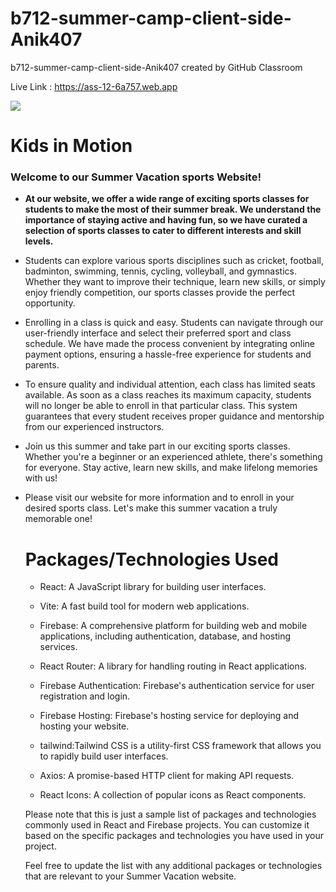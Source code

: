 # b712-summer-camp-client-side-Anik407
b712-summer-camp-client-side-Anik407 created by GitHub Classroom

Live Link : https://ass-12-6a757.web.app

<img  src="https://i.ibb.co/p2ZXTr4/kids-in-motion-summer-sports-camp-removebg-preview.png" >

<h1> Kids in Motion</h1>

<h3>Welcome to our Summer Vacation sports Website!</h3>


* <p ><strong>At our website, we offer a wide range of exciting sports classes for students to make the most of their summer break. We understand the importance of staying active and having fun, so we have curated a selection of sports classes to cater to different interests and skill levels.</strong> </p>


* <p>Students can explore various sports disciplines such as cricket, football, badminton, swimming, tennis, cycling, volleyball, and gymnastics. Whether they want to improve their technique, learn new skills, or simply enjoy friendly competition, our sports classes provide the perfect opportunity.</p>



* <p>Enrolling in a class is quick and easy. Students can navigate through our user-friendly interface and select their preferred sport and class schedule. We have made the process convenient by integrating online payment options, ensuring a hassle-free experience for students and parents. </p>



* <p>To ensure quality and individual attention, each class has limited seats available. As soon as a class reaches its maximum capacity, students will no longer be able to enroll in that particular class. This system guarantees that every student receives proper guidance and mentorship from our experienced instructors.</p>


* <p> Join us this summer and take part in our exciting sports classes. Whether you're a beginner or an experienced athlete, there's something for everyone. Stay active, learn new skills, and make lifelong memories with us!</p>



* <p>Please visit our website for more information and to enroll in your desired sports class. Let's make this summer vacation a truly memorable one! </p>



  
  <h1><strong> Packages/Technologies Used</strong>  </h1>

  * React: A JavaScript library for building user interfaces.

  * Vite: A fast build tool for modern web applications.

  * Firebase: A comprehensive platform for building web and mobile applications, including 
    authentication, database, and hosting services.

  * React Router: A library for handling routing in React applications.

  * Firebase Authentication: Firebase's authentication service for user registration and login.

  * Firebase Hosting: Firebase's hosting service for deploying and hosting your website.

  * tailwind:Tailwind CSS is a utility-first CSS framework that allows you to rapidly build user 
    interfaces.
 
  * Axios: A promise-based HTTP client for making API requests.
  
  * React Icons: A collection of popular icons as React components.



   Please note that this is just a sample list of packages and technologies commonly used in React and 
    Firebase projects. You can customize it based on the specific packages and technologies you have used 
    in your project.

    Feel free to update the list with any additional packages or technologies that are relevant to your 
    Summer Vacation website.